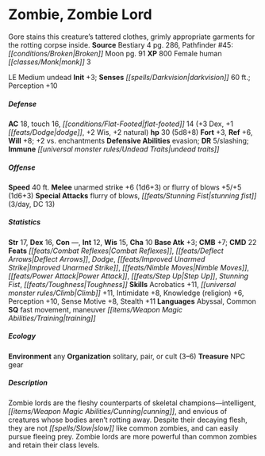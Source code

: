 ﻿---
cssclass: [monsters]
title1: Zombie, Zombie Lord
desc_short: Gore stains this creature's tattered clothes, grimly appropriate garments
  for the rotting corpse inside.
title2: Zombie Lord
CR: 3
sources:
- name: Bestiary 4
  page: 286
  link: http://paizo.com/products/btpy91ds?Pathfinder-Roleplaying-Game-Bestiary-4
- name: 'Pathfinder #45: Broken Moon'
  page: 91
  link: http://paizo.com/store/games/roleplayingGames/p/pathfinderRPG/paizo/pathfinderAdventurePath/carrionCrown/v5748btpy8jtl
XP: 800
race: Female
classes:
- human monk 3
alignment: LE
size: Medium
type: undead
initiative:
  bonus: 3
senses:
  darkvision: 60
AC:
  AC: 18
  touch: 16
  flat_footed: 14
  components:
    dex: 3
    dodge: 1
    wis: 2
    natural: 2
HP:
  HP: 30
  long: 5d8+8
saves:
  fort: 3
  ref: 6
  will: 8
  other: +2 vs. enchantments
defensive_abilities:
- evasion
DR:
- amount: 5
  weakness: slashing
immunities:
- undead traits
speeds:
  base: 40
attacks:
  melee:
  - - text: unarmed strike +6 (1d6+3)
      entries:
      - - damage: 1d6+3
      attack: unarmed strike
      bonus:
      - 6
  - - text: flurry of blows +5/+5 (1d6+3)
      entries:
      - - damage: 1d6+3
      attack: flurry of blows
      bonus:
      - 5
      - 5
  special:
  - flurry of blows
  - stunning fist (3/day, DC 13)
ability_scores:
  STR: 17
  DEX: 16
  CON:
  INT: 12
  WIS: 15
  CHA: 10
BAB: 3
CMB: 7
CMD: 22
feats:
- name: Combat Reflexes
- name: Deflect Arrows
- name: Dodge
- name: Improved Unarmed Strike
- name: Nimble Moves
- name: Power Attack
- name: Step Up
- name: Stunning Fist
- is_bonus: true
  name: Toughness
skills:
  Acrobatics: 11
  Climb: 11
  Intimidate: 8
  Knowledge (religion): 6
  Perception: 10
  Sense Motive: 8
  Stealth: 11
languages:
- Abyssal
- Common
special_qualities:
- fast movement
- maneuver training
ecology:
  environment: any
  organization: solitary, pair, or cult (3-6)
  treasure_type: NPC Gear
desc_long: Zombie lords are the fleshy counterparts of skeletal champions-intelligent,
  cunning, and envious of creatures whose bodies aren't rotting away. Despite their
  decaying flesh, they are not slow like common zombies, and can easily pursue fleeing
  prey. Zombie lords are more powerful than common zombies and retain their class
  levels.

---

# Zombie, Zombie Lord
Gore stains this creature’s tattered clothes, grimly appropriate garments for the rotting corpse inside.
**Source** Bestiary 4 pg. 286, Pathfinder #45: _[[conditions/Broken|Broken]]_ Moon pg. 91
**XP** 800
Female human _[[classes/Monk|monk]]_ 3

LE Medium undead
**Init** +3; **Senses** _[[spells/Darkvision|darkvision]]_ 60 ft.; Perception +10

##### Defense

**AC** 18, touch 16, _[[conditions/Flat-Footed|flat-footed]]_ 14 (+3 Dex, +1 _[[feats/Dodge|dodge]]_, +2 Wis, +2 natural)
**hp** 30 (5d8+8)
**Fort** +3, **Ref** +6, **Will** +8; +2 vs. enchantments
**Defensive Abilities** evasion; **DR** 5/slashing; **Immune** _[[universal monster rules/Undead Traits|undead traits]]_

##### Offense
**Speed** 40 ft.
**Melee** unarmed strike +6 (1d6+3) or flurry of blows +5/+5 (1d6+3)
**Special Attacks** flurry of blows, _[[feats/Stunning Fist|stunning fist]]_ (3/day, DC 13)

##### Statistics
**Str** 17, **Dex** 16, **Con** —, **Int** 12, **Wis** 15, **Cha** 10
**Base Atk** +3; **CMB** +7; **CMD** 22
**Feats** _[[feats/Combat Reflexes|Combat Reflexes]]_, _[[feats/Deflect Arrows|Deflect Arrows]]_, _Dodge_, _[[feats/Improved Unarmed Strike|Improved Unarmed Strike]]_, _[[feats/Nimble Moves|Nimble Moves]]_, _[[feats/Power Attack|Power Attack]]_, _[[feats/Step Up|Step Up]]_, _Stunning Fist_, _[[feats/Toughness|Toughness]]_
**Skills** Acrobatics +11, _[[universal monster rules/Climb|Climb]]_ +11, Intimidate +8, Knowledge (religion) +6, Perception +10, Sense Motive +8, Stealth +11
**Languages** Abyssal, Common
**SQ** fast movement, maneuver _[[items/Weapon Magic Abilities/Training|training]]_

##### Ecology

**Environment** any
**Organization** solitary, pair, or cult (3–6)
**Treasure** NPC gear

##### Description

Zombie lords are the fleshy counterparts of skeletal champions—intelligent, _[[items/Weapon Magic Abilities/Cunning|cunning]]_, and envious of creatures whose bodies aren’t rotting away. Despite their decaying flesh, they are not _[[spells/Slow|slow]]_ like common zombies, and can easily pursue fleeing prey. Zombie lords are more powerful than common zombies and retain their class levels.
